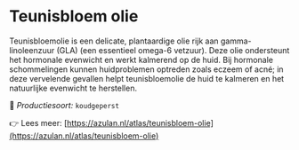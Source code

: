 # Teunisbloem olie

Teunisbloemolie is een delicate, plantaardige olie rijk aan gamma-linoleenzuur (GLA) (een essentieel omega-6 vetzuur). Deze olie ondersteunt het hormonale evenwicht en werkt kalmerend op de huid. Bij hormonale schommelingen kunnen huidproblemen optreden zoals eczeem of acné; in deze vervelende gevallen helpt teunisbloemolie de huid te kalmeren en het natuurlijke evenwicht te herstellen.

🔧 *Productiesoort:* `koudgeperst`

👉 Lees meer: [https://azulan.nl/atlas/teunisbloem-olie](https://azulan.nl/atlas/teunisbloem-olie)